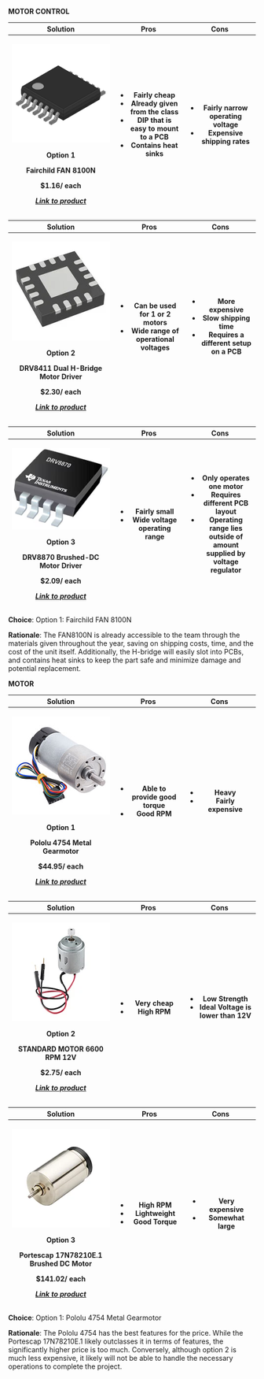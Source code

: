 **MOTOR CONTROL**

<table>
<colgroup>
<col style="width: 33%" />
<col style="width: 33%" />
<col style="width: 33%" />
</colgroup>
<thead>
<tr>
<th>Solution</th>
<th>Pros</th>
<th>Cons</th>
</tr>
<tr>
<th>
<p><img src="assets/images/media/image3.png" style="max-width:200px;" /></p>
<p>Option 1</p>
<p>Fairchild FAN 8100N</p>
<p>$1.16/ each</p>
<p><em><a href="https://www.digikey.com/en/products/detail/rochester-electronics-llc/FAN8100N/11558200">Link to product</a></em></p>
</th>
<th>
<ul>
<li>Fairly cheap</li>
<li>Already given from the class</li>
<li>DIP that is easy to mount to a PCB</li>
<li>Contains heat sinks</li>
</ul>
</th>
<th>
<ul>
<li>Fairly narrow operating voltage</li>
<li>Expensive shipping rates</li>
</ul>
</th>
</tr>
</thead>
</table>

<table>
<colgroup>
<col style="width: 33%" />
<col style="width: 33%" />
<col style="width: 33%" />
</colgroup>
<thead>
<tr>
<th>Solution</th>
<th>Pros</th>
<th>Cons</th>
</tr>
<tr>
<th>
<p><img src="assets/images/media/image1.png" style="max-width:200px;" /></p>
<p>Option 2</p>
<p>DRV8411 Dual H-Bridge Motor Driver</p>
<p>$2.30/ each</p>
<p><em><a href="https://www.digikey.com/en/products/detail/texas-instruments/DRV8411ARTER/18115551">Link to product</a></em></p>
</th>
<th>
<ul>
<li>Can be used for 1 or 2 motors</li>
<li>Wide range of operational voltages</li>
</ul>
</th>
<th>
<ul>
<li>More expensive</li>
<li>Slow shipping time</li>
<li>Requires a different setup on a PCB</li>
</ul>
</th>
</tr>
</thead>
</table>

<table>
<colgroup>
<col style="width: 33%" />
<col style="width: 33%" />
<col style="width: 33%" />
</colgroup>
<thead>
<tr>
<th>Solution</th>
<th>Pros</th>
<th>Cons</th>
</tr>
<tr>
<th>
<p><img src="assets/images/media/image6.png" style="max-width:200px;" /></p>
<p>Option 3</p>
<p>DRV8870 Brushed-DC Motor Driver</p>
<p>$2.09/ each</p>
<p><em><a href="https://www.digikey.com/en/products/detail/texas-instruments/DRV8870DDAR/5455925">Link to product</a></em></p>
</th>
<th>
<ul>
<li>Fairly small</li>
<li>Wide voltage operating range</li>
</ul>
</th>
<th>
<ul>
<li>Only operates one motor</li>
<li>Requires different PCB layout</li>
<li>Operating range lies outside of amount supplied by voltage regulator</li>
</ul>
</th>
</tr>
</thead>
</table>

**Choice**: Option 1: Fairchild FAN 8100N

**Rationale**: The FAN8100N is already accessible to the team through the materials given throughout the year, saving on shipping costs, time, and the cost of the unit itself. Additionally, the H-bridge will easily slot into PCBs, and contains heat sinks to keep the part safe and minimize damage and potential replacement.

**MOTOR**

<table>
<colgroup>
<col style="width: 33%" />
<col style="width: 33%" />
<col style="width: 33%" />
</colgroup>
<thead>
<tr>
<th>Solution</th>
<th>Pros</th>
<th>Cons</th>
</tr>
<tr>
<th>
<p><img src="assets/images/media/image4.png" style="max-width:200px;" /></p>
<p>Option 1</p>
<p>Pololu 4754 Metal Gearmotor</p>
<p>$44.95/ each</p>
<p><em><a href="https://www.digikey.com/en/products/detail/pololu/4754/10450208">Link to product</a></em></p>
</th>
<th>
<ul>
<li>Able to provide good torque</li>
<li>Good RPM</li>
</ul>
</th>
<th>
<ul>
<li>Heavy</li>
<li>Fairly expensive</li>
</ul>
</th>
</tr>
</thead>
</table>

<table>
<colgroup>
<col style="width: 33%" />
<col style="width: 33%" />
<col style="width: 33%" />
</colgroup>
<thead>
<tr>
<th>Solution</th>
<th>Pros</th>
<th>Cons</th>
</tr>
<tr>
<th>
<p><img src="assets/images/media/image2.png" style="max-width:200px;" /></p>
<p>Option 2</p>
<p>STANDARD MOTOR 6600 RPM 12V</p>
<p>$2.75/ each</p>
<p><em><a href="https://www.digikey.com/en/products/detail/sparkfun-electronics/11696/6163657">Link to product</a></em></p>
</th>
<th>
<ul>
<li>Very cheap</li>
<li>High RPM</li>
</ul>
</th>
<th>
<ul>
<li>Low Strength</li>
<li>Ideal Voltage is lower than 12V</li>
</ul>
</th>
</tr>
</thead>
</table>

<table>
<colgroup>
<col style="width: 33%" />
<col style="width: 33%" />
<col style="width: 33%" />
</colgroup>
<thead>
<tr>
<th>Solution</th>
<th>Pros</th>
<th>Cons</th>
</tr>
<tr>
<th>
<p><img src="assets/images/media/image5.png" style="max-width:200px;" /></p>
<p>Option 3</p>
<p>Portescap 17N78210E.1 Brushed DC Motor</p>
<p>$141.02/ each</p>
<p><em><a href="https://www.digikey.com/en/products/detail/portescap/17N78210E-1/5032382">Link to product</a></em></p>
</th>
<th>
<ul>
<li>High RPM</li>
<li>Lightweight</li>
<li>Good Torque</li>
</ul>
</th>
<th>
<ul>
<li>Very expensive</li>
<li>Somewhat large</li>
</ul>
</th>
</tr>
</thead>
</table>

**Choice**: Option 1: Pololu 4754 Metal Gearmotor

**Rationale**: The Pololu 4754 has the best features for the price. While the Portescap 17N78210E.1 likely outclasses it in terms of features, the significantly higher price is too much. Conversely, although option 2 is much less expensive, it likely will not be able to handle the necessary operations to complete the project.
